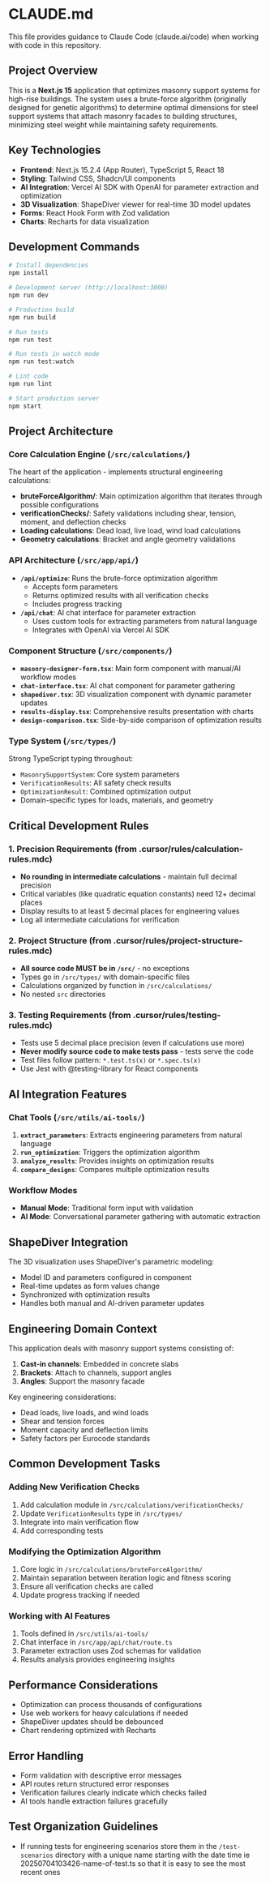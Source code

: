 # CLAUDE.md

This file provides guidance to Claude Code (claude.ai/code) when working with code in this repository.

## Project Overview

This is a **Next.js 15** application that optimizes masonry support systems for high-rise buildings. The system uses a brute-force algorithm (originally designed for genetic algorithms) to determine optimal dimensions for steel support systems that attach masonry facades to building structures, minimizing steel weight while maintaining safety requirements.

## Key Technologies

- **Frontend**: Next.js 15.2.4 (App Router), TypeScript 5, React 18
- **Styling**: Tailwind CSS, Shadcn/UI components
- **AI Integration**: Vercel AI SDK with OpenAI for parameter extraction and optimization
- **3D Visualization**: ShapeDiver viewer for real-time 3D model updates
- **Forms**: React Hook Form with Zod validation
- **Charts**: Recharts for data visualization

## Development Commands

```bash
# Install dependencies
npm install

# Development server (http://localhost:3000)
npm run dev

# Production build
npm run build

# Run tests
npm run test

# Run tests in watch mode
npm run test:watch

# Lint code
npm run lint

# Start production server
npm start
```

## Project Architecture

### Core Calculation Engine (`/src/calculations/`)
The heart of the application - implements structural engineering calculations:
- **bruteForceAlgorithm/**: Main optimization algorithm that iterates through possible configurations
- **verificationChecks/**: Safety validations including shear, tension, moment, and deflection checks
- **Loading calculations**: Dead load, live load, wind load calculations
- **Geometry calculations**: Bracket and angle geometry validations

### API Architecture (`/src/app/api/`)
- **`/api/optimize`**: Runs the brute-force optimization algorithm
  - Accepts form parameters
  - Returns optimized results with all verification checks
  - Includes progress tracking
- **`/api/chat`**: AI chat interface for parameter extraction
  - Uses custom tools for extracting parameters from natural language
  - Integrates with OpenAI via Vercel AI SDK

### Component Structure (`/src/components/`)
- **`masonry-designer-form.tsx`**: Main form component with manual/AI workflow modes
- **`chat-interface.tsx`**: AI chat component for parameter gathering
- **`shapediver.tsx`**: 3D visualization component with dynamic parameter updates
- **`results-display.tsx`**: Comprehensive results presentation with charts
- **`design-comparison.tsx`**: Side-by-side comparison of optimization results

### Type System (`/src/types/`)
Strong TypeScript typing throughout:
- `MasonrySupportSystem`: Core system parameters
- `VerificationResults`: All safety check results
- `OptimizationResult`: Combined optimization output
- Domain-specific types for loads, materials, and geometry

## Critical Development Rules

### 1. Precision Requirements (from .cursor/rules/calculation-rules.mdc)
- **No rounding in intermediate calculations** - maintain full decimal precision
- Critical variables (like quadratic equation constants) need 12+ decimal places
- Display results to at least 5 decimal places for engineering values
- Log all intermediate calculations for verification

### 2. Project Structure (from .cursor/rules/project-structure-rules.mdc)
- **All source code MUST be in `/src/`** - no exceptions
- Types go in `/src/types/` with domain-specific files
- Calculations organized by function in `/src/calculations/`
- No nested `src` directories

### 3. Testing Requirements (from .cursor/rules/testing-rules.mdc)
- Tests use 5 decimal place precision (even if calculations use more)
- **Never modify source code to make tests pass** - tests serve the code
- Test files follow pattern: `*.test.ts(x)` or `*.spec.ts(x)`
- Use Jest with @testing-library for React components

## AI Integration Features

### Chat Tools (`/src/utils/ai-tools/`)
1. **`extract_parameters`**: Extracts engineering parameters from natural language
2. **`run_optimization`**: Triggers the optimization algorithm
3. **`analyze_results`**: Provides insights on optimization results
4. **`compare_designs`**: Compares multiple optimization results

### Workflow Modes
- **Manual Mode**: Traditional form input with validation
- **AI Mode**: Conversational parameter gathering with automatic extraction

## ShapeDiver Integration

The 3D visualization uses ShapeDiver's parametric modeling:
- Model ID and parameters configured in component
- Real-time updates as form values change
- Synchronized with optimization results
- Handles both manual and AI-driven parameter updates

## Engineering Domain Context

This application deals with masonry support systems consisting of:
1. **Cast-in channels**: Embedded in concrete slabs
2. **Brackets**: Attach to channels, support angles
3. **Angles**: Support the masonry facade

Key engineering considerations:
- Dead loads, live loads, and wind loads
- Shear and tension forces
- Moment capacity and deflection limits
- Safety factors per Eurocode standards

## Common Development Tasks

### Adding New Verification Checks
1. Add calculation module in `/src/calculations/verificationChecks/`
2. Update `VerificationResults` type in `/src/types/`
3. Integrate into main verification flow
4. Add corresponding tests

### Modifying the Optimization Algorithm
1. Core logic in `/src/calculations/bruteForceAlgorithm/`
2. Maintain separation between iteration logic and fitness scoring
3. Ensure all verification checks are called
4. Update progress tracking if needed

### Working with AI Features
1. Tools defined in `/src/utils/ai-tools/`
2. Chat interface in `/src/app/api/chat/route.ts`
3. Parameter extraction uses Zod schemas for validation
4. Results analysis provides engineering insights

## Performance Considerations

- Optimization can process thousands of configurations
- Use web workers for heavy calculations if needed
- ShapeDiver updates should be debounced
- Chart rendering optimized with Recharts

## Error Handling

- Form validation with descriptive error messages
- API routes return structured error responses
- Verification failures clearly indicate which checks failed
- AI tools handle extraction failures gracefully

## Test Organization Guidelines

- If running tests for engineering scenarios store them in the `/test-scenarios` directory with a unique name starting with the date time ie 20250704103426-name-of-test.ts so that it is easy to see the most recent ones